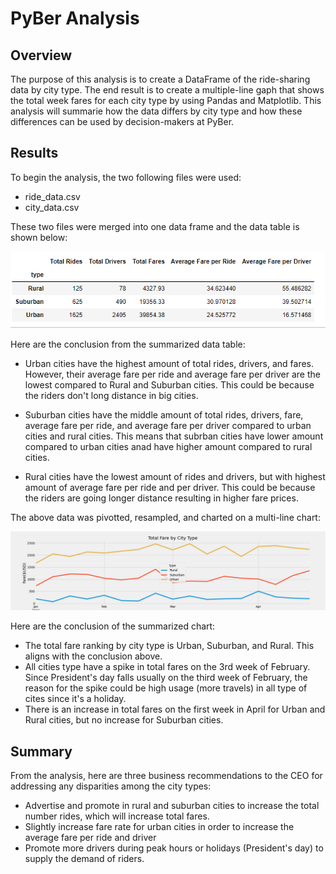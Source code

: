 # PyBer Analysis

## Overview
The purpose of this analysis is to create a DataFrame of the ride-sharing data by city type. The end result is to create a multiple-line gaph that shows the total week fares for each city type by using Pandas and Matplotlib. This analysis will summarie how the data differs by city type and how these differences can be used by decision-makers at PyBer.

## Results
To begin the analysis, the two following files were used:
- ride_data.csv
- city_data.csv

These two files were merged into one data frame and the data table is shown below:

![](Resources/Summarized_DataFrame.PNG)

Here are the conclusion from the summarized data table:

- Urban cities have the highest amount of total rides, drivers, and fares. However, their average fare per ride and average fare per driver are the lowest compared to Rural and Suburban cities. This could be because the riders don't long distance in big cities.

- Suburban cities have the middle amount of total rides, drivers, fare, average fare per ride, and average fare per driver compared to urban cities and rural cities. This means that subrban cities have lower amount compared to urban cities anad have higher amount compared to rural cities.

- Rural cities have the lowest amount of rides and drivers, but with highest amount of average fare per ride and per driver. This could be because the riders are going longer distance resulting in higher fare prices.


The above data was pivotted, resampled, and charted on a multi-line chart:

![](Resources/PyBer_fare_summary.PNG)

Here are the conclusion of the summarized chart:

- The total fare ranking by city type is Urban, Suburban, and Rural. This aligns with the conclusion above.
- All cities type have a spike in total fares on the 3rd week of February. Since President's day falls usually on the third week of February, the reason for the spike could be high usage (more travels) in all type of cites since it's a holiday.
- There is an increase in total fares on the first week in April for Urban and Rural cities, but no increase for Suburban cities.


## Summary
From the analysis, here are three business recommendations to the CEO for addressing any disparities among the city types:

- Advertise and promote in rural and suburban cities to increase the total number rides, which will increase total fares.
- Slightly increase fare rate for urban cities in order to increase the average fare per ride and driver
- Promote more drivers during peak hours or holidays (President's day) to supply the demand of riders.

